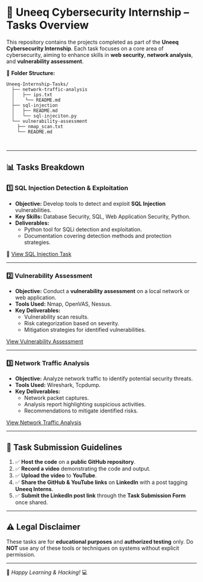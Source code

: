 # 💼 Uneeq Cybersecurity Internship – Tasks Overview

This repository contains the projects completed as part of the **Uneeq Cybersecurity Internship**. Each task focuses on a core area of cybersecurity, aiming to enhance skills in **web security**, **network analysis**, and **vulnerability assessment**.

📁 **Folder Structure:**
```
Uneeq-Internship-Tasks/
  ├── network-traffic-analysis
  │   ├── ips.txt
  │    └── README.md
  ├── sql-injection
  │   ├── README.md
  │   └── sql-injeciton.py
  └── vulnerability-assessment
    ├── nmap_scan.txt
    └── README.md



```

---

## 📊 **Tasks Breakdown**

### 1️⃣ **SQL Injection Detection & Exploitation**
- **Objective:** Develop tools to detect and exploit **SQL Injection** vulnerabilities.
- **Key Skills:** Database Security, SQL, Web Application Security, Python.
- **Deliverables:**
  - Python tool for SQLi detection and exploitation.
  - Documentation covering detection methods and protection strategies.

🔗 [View SQL Injection Task](https://github.com/ramezzateff/uneeq/tree/main/tasks/sql-injection)

---

### 2️⃣ **Vulnerability Assessment**
- **Objective:** Conduct a **vulnerability assessment** on a local network or web application.
- **Tools Used:** Nmap, OpenVAS, Nessus.
- **Key Deliverables:**
  - Vulnerability scan results.
  - Risk categorization based on severity.
  - Mitigation strategies for identified vulnerabilities.
 
[View Vulnerability Assessment](https://github.com/ramezzateff/uneeq/tree/main/tasks/vulnerability-assessment)

---

### 3️⃣ **Network Traffic Analysis**
- **Objective:** Analyze network traffic to identify potential security threats.
- **Tools Used:** Wireshark, Tcpdump.
- **Key Deliverables:**
  - Network packet captures.
  - Analysis report highlighting suspicious activities.
  - Recommendations to mitigate identified risks.
 
[View Network Traffic Analysis](https://github.com/ramezzateff/uneeq/tree/main/tasks/network-traffic-analysis)

---

## 📝 **Task Submission Guidelines**

1. ✅ **Host the code** on a **public GitHub repository**.
2. ✅ **Record a video** demonstrating the code and output.
3. ✅ **Upload the video** to **YouTube**.
4. ✅ **Share the GitHub & YouTube links** on **LinkedIn** with a post tagging **Uneeq Interns**.
5. ✅ **Submit the LinkedIn post link** through the **Task Submission Form** once shared.

---

## ⚠️ **Legal Disclaimer**
These tasks are for **educational purposes** and **authorized testing** only. Do **NOT** use any of these tools or techniques on systems without explicit permission.

---

🚀 *Happy Learning & Hacking!* 💻

